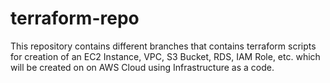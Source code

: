 # terraform-repo
This repository contains different branches that contains terraform scripts for creation of an EC2 Instance, VPC, S3 Bucket, RDS, IAM Role, etc. which will be created on on AWS Cloud using Infrastructure as a code.
